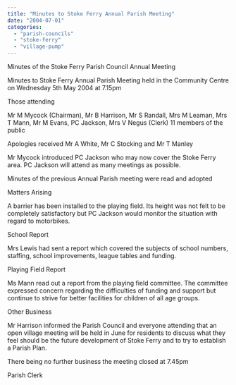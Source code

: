 ```yaml
---
title: "Minutes to Stoke Ferry Annual Parish Meeting"
date: "2004-07-01"
categories: 
  - "parish-councils"
  - "stoke-ferry"
  - "village-pump"
---
```


Minutes of the Stoke Ferry Parish Council Annual Meeting

Minutes to Stoke Ferry Annual Parish Meeting held in the Community Centre on Wednesday 5th May 2004 at 7.15pm

Those attending

Mr M Mycock (Chairman), Mr B Harrison, Mr S Randall, Mrs M Leaman, Mrs T Mann, Mr M Evans, PC Jackson, Mrs V Negus (Clerk) 11 members of the public

Apologies received Mr A White, Mr C Stocking and Mr T Manley

Mr Mycock introduced PC Jackson who may now cover the Stoke Ferry area. PC Jackson will attend as many meetings as possible.

Minutes of the previous Annual Parish meeting were read and adopted

Matters Arising

A barrier has been installed to the playing field. Its height was not felt to be completely satisfactory but PC Jackson would monitor the situation with regard to motorbikes.

School Report

Mrs Lewis had sent a report which covered the subjects of school numbers, staffing, school improvements, league tables and funding.

Playing Field Report

Ms Mann read out a report from the playing field committee. The committee expressed concern regarding the difficulties of funding and support but continue to strive for better facilities for children of all age groups.

Other Business

Mr Harrison informed the Parish Council and everyone attending that an open village meeting will be held in June for residents to discuss what they feel should be the future development of Stoke Ferry and to try to establish a Parish Plan.

There being no further business the meeting closed at 7.45pm

Parish Clerk
